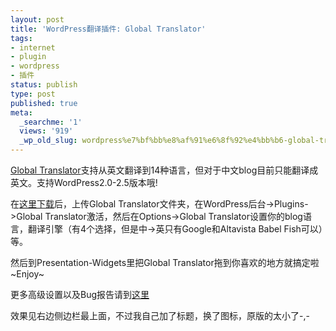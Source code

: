 ```yaml
---
layout: post
title: 'WordPress翻译插件: Global Translator'
tags:
- internet
- plugin
- wordpress
- 插件
status: publish
type: post
published: true
meta:
  _searchme: '1'
  views: '919'
  _wp_old_slug: wordpress%e7%bf%bb%e8%af%91%e6%8f%92%e4%bb%b6-global-translator
---
```

<a href="http://www.nothing2hide.net/wp-plugins/wordpress-global-translator-plugin/" target="_blank">Global Translator</a>支持从英文翻译到14种语言，但对于中文blog目前只能翻译成英文。支持WordPress2.0-2.5版本哦!

在<a href="http://wordpress.org/extend/plugins/global-translator/global-translator.0.8.zip">这里下载</a>后，上传Global Translator文件夹，在WordPress后台-&gt;Plugins-&gt;Global Translator激活，然后在Options-&gt;Global Translator设置你的blog语言，翻译引擎（有4个选择，但是中-&gt;英只有Google和Altavista Babel Fish可以）等。

然后到Presentation-Widgets里把Global Translator拖到你喜欢的地方就搞定啦~Enjoy~

更多高级设置以及Bug报告请到<a href="http://www.nothing2hide.net/wp-plugins/wordpress-global-translator-plugin/" target="_blank">这里</a>

效果见右边侧边栏最上面，不过我自己加了标题，换了图标，原版的太小了-,-
